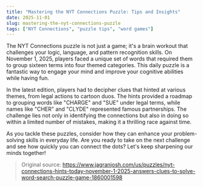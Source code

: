 ```yaml
---
title: "Mastering the NYT Connections Puzzle: Tips and Insights"
date: 2025-11-01
slug: mastering-the-nyt-connections-puzzle
tags: ["NYT Connections", "puzzle tips", "word games"]
---
```


The NYT Connections puzzle is not just a game; it's a brain workout that challenges your logic, language, and pattern recognition skills. On November 1, 2025, players faced a unique set of words that required them to group sixteen terms into four themed categories. This daily puzzle is a fantastic way to engage your mind and improve your cognitive abilities while having fun.

In the latest edition, players had to decipher clues that hinted at various themes, from legal actions to cartoon duos. The hints provided a roadmap to grouping words like "CHARGE" and "SUE" under legal terms, while names like "CHER" and "CLYDE" represented famous partnerships. The challenge lies not only in identifying the connections but also in doing so within a limited number of mistakes, making it a thrilling race against time.

As you tackle these puzzles, consider how they can enhance your problem-solving skills in everyday life. Are you ready to take on the next challenge and see how quickly you can connect the dots? Let's keep sharpening our minds together!

> Original source: https://www.jagranjosh.com/us/puzzles/nyt-connections-hints-today-november-1-2025-answers-clues-to-solve-word-search-puzzle-game-1860001598